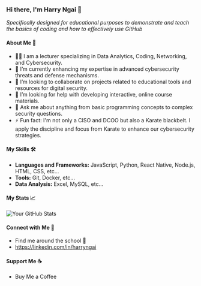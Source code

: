 ### Hi there, I'm Harry Ngai 👋

_Specifically designed for educational purposes to demonstrate and teach the basics of coding and how to effectively use GitHub_

#### About Me 📖
- 👨‍🏫 I am a lecturer specializing in Data Analytics, Coding, Networking, and Cybersecurity.
- 🌱 I’m currently enhancing my expertise in advanced cybersecurity threats and defense mechanisms.
- 👯 I’m looking to collaborate on projects related to educational tools and resources for digital security.
- 🤔 I’m looking for help with developing interactive, online course materials.
- 💬 Ask me about anything from basic programming concepts to complex security questions.
- ⚡ Fun fact: I'm not only a CISO and DCOO but also a Karate blackbelt. I apply the discipline and focus from Karate to enhance our cybersecurity strategies.

#### My Skills 🛠️
- **Languages and Frameworks:** JavaScript, Python, React Native, Node.js, HTML, CSS, etc...
- **Tools:** Git, Docker, etc...
- **Data Analysis:** Excel, MySQL, etc...

#### My Stats 📈
![Your GitHub Stats](https://github-readme-stats.vercel.app/api?username=harryngai&show_icons=true&theme=tokyonight)

#### Connect with Me 🤝
- Find me around the school 🏫
- https://linkedin.com/in/harryngai

#### Support Me ☕
- Buy Me a Coffee
